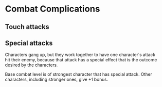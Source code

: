 # Combat Complications

## Touch attacks


## Special attacks

Characters gang up, but they work together to have one character's attack hit their enemy, because that attack has a special effect that is the outcome desired by the characters.

Base combat level is of strongest character that has special attack. Other characters, including stronger ones, give +1 bonus.